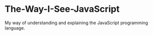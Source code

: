 # The-Way-I-See-JavaScript
My way of understanding and explaining the JavaScript programming language.
